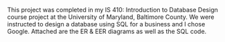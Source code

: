 This project was completed in my IS 410: Introduction to Database Design course project at the University of Maryland, Baltimore County. We were instructed to design a database using SQL for a business and I chose Google. Attached are the ER & EER diagrams as well as the SQL code.
